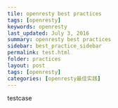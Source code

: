 ```yaml
---
tile: openresty best practices
tags: [openresty]
keywords: openresty
last_updated: July 3, 2016
summary: openresty best practices
sidebar: best_practice_sidebar
permalink: test.html
folder: practices
layout: post
tags: [openresty]
categories: [openresty最佳实践]
---
```

testcase
